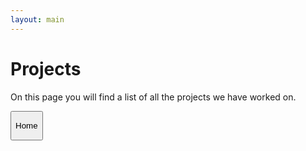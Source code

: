 ```yaml
---
layout: main
---
```


# Projects

On this page you will find a list of all the projects we have worked on.

<button class="tabbutton" onclick="window.location.href = 'HG-Server.html'">
    <p>
        Home
    </p>
</button>